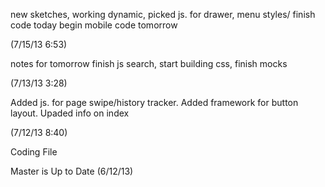 new sketches, working dynamic, picked js. for drawer, menu styles/ finish code today begin mobile code tomorrow

(7/15/13 6:53)

notes for tomorrow finish js search, start building css, finish mocks

(7/13/13 3:28)

Added js. for page swipe/history tracker. Added framework for button layout.
Upaded info on index 

(7/12/13 8:40)

Coding File

Master is Up to Date (6/12/13) 
